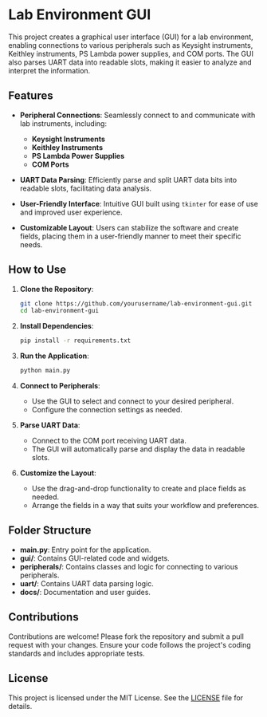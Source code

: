 # Lab Environment GUI

This project creates a graphical user interface (GUI) for a lab environment, enabling connections to various peripherals such as Keysight instruments, Keithley instruments, PS Lambda power supplies, and COM ports. The GUI also parses UART data into readable slots, making it easier to analyze and interpret the information.

## Features

- **Peripheral Connections**: Seamlessly connect to and communicate with lab instruments, including:
  - **Keysight Instruments**
  - **Keithley Instruments**
  - **PS Lambda Power Supplies**
  - **COM Ports**

- **UART Data Parsing**: Efficiently parse and split UART data bits into readable slots, facilitating data analysis.

- **User-Friendly Interface**: Intuitive GUI built using `tkinter` for ease of use and improved user experience.

- **Customizable Layout**: Users can stabilize the software and create fields, placing them in a user-friendly manner to meet their specific needs.

## How to Use

1. **Clone the Repository**:
    ```sh
    git clone https://github.com/yourusername/lab-environment-gui.git
    cd lab-environment-gui
    ```

2. **Install Dependencies**:
    ```sh
    pip install -r requirements.txt
    ```

3. **Run the Application**:
    ```sh
    python main.py
    ```

4. **Connect to Peripherals**:
    - Use the GUI to select and connect to your desired peripheral.
    - Configure the connection settings as needed.

5. **Parse UART Data**:
    - Connect to the COM port receiving UART data.
    - The GUI will automatically parse and display the data in readable slots.

6. **Customize the Layout**:
    - Use the drag-and-drop functionality to create and place fields as needed.
    - Arrange the fields in a way that suits your workflow and preferences.

## Folder Structure

- **main.py**: Entry point for the application.
- **gui/**: Contains GUI-related code and widgets.
- **peripherals/**: Contains classes and logic for connecting to various peripherals.
- **uart/**: Contains UART data parsing logic.
- **docs/**: Documentation and user guides.

## Contributions

Contributions are welcome! Please fork the repository and submit a pull request with your changes. Ensure your code follows the project's coding standards and includes appropriate tests.

## License

This project is licensed under the MIT License. See the [LICENSE](LICENSE) file for details.
